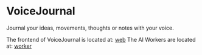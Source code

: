 # VoiceJournal

Journal your ideas, movements, thoughts or notes with your voice.

The frontend of VoiceJournal is located at: [web](./web)
The AI Workers are located at: [worker](./worker)